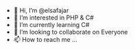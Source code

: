 - 👋 Hi, I’m @elsafajar
- 👀 I’m interested in PHP & C#
- 🌱 I’m currently learning C#
- 💞️ I’m looking to collaborate on Everyone
- 📫 How to reach me ...

<!---
elsafajar/elsafajar is a ✨ special ✨ repository because its `README.md` (this file) appears on your GitHub profile.
You can click the Preview link to take a look at your changes.
--->
